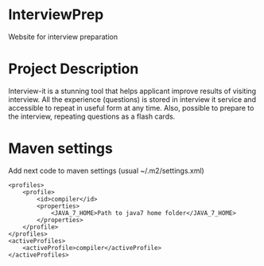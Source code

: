 # InterviewPrep 
Website for interview preparation

Project Description
===================
Interview-it is a stunning tool that helps applicant improve results of visiting interview.
All the experience (questions) is stored in interview it service and accessible to repeat in useful form at any time.
Also, possible to prepare to the interview, repeating questions as a flash cards.

Maven settings
==============
Add next code to maven settings (usual ~/.m2/settings.xml)

    <profiles>
        <profile>
            <id>compiler</id>
            <properties>
                <JAVA_7_HOME>Path to java7 home folder</JAVA_7_HOME>
            </properties>
        </profile>
    </profiles>
    <activeProfiles>
        <activeProfile>compiler</activeProfile>
    </activeProfiles>
